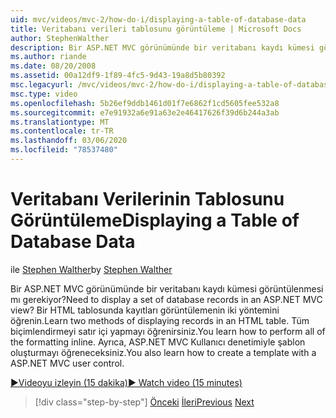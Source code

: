 ```yaml
---
uid: mvc/videos/mvc-2/how-do-i/displaying-a-table-of-database-data
title: Veritabanı verileri tablosunu görüntüleme | Microsoft Docs
author: StephenWalther
description: Bir ASP.NET MVC görünümünde bir veritabanı kaydı kümesi görüntülenmesi mı gerekiyor? Bir HTML tablosunda kayıtları görüntülemenin iki yöntemini öğrenin. Tüm t... ' i nasıl gerçekleştireceğinizi öğrenirsiniz.
ms.author: riande
ms.date: 08/20/2008
ms.assetid: 00a12df9-1f89-4fc5-9d43-19a8d5b80392
msc.legacyurl: /mvc/videos/mvc-2/how-do-i/displaying-a-table-of-database-data
msc.type: video
ms.openlocfilehash: 5b26ef9ddb1461d01f7e6862f1cd5605fee532a8
ms.sourcegitcommit: e7e91932a6e91a63e2e46417626f39d6b244a3ab
ms.translationtype: MT
ms.contentlocale: tr-TR
ms.lasthandoff: 03/06/2020
ms.locfileid: "78537480"
---
```

# <a name="displaying-a-table-of-database-data"></a><span data-ttu-id="2c383-105">Veritabanı Verilerinin Tablosunu Görüntüleme</span><span class="sxs-lookup"><span data-stu-id="2c383-105">Displaying a Table of Database Data</span></span>

<span data-ttu-id="2c383-106">ile [Stephen Walther](https://github.com/StephenWalther)</span><span class="sxs-lookup"><span data-stu-id="2c383-106">by [Stephen Walther](https://github.com/StephenWalther)</span></span>

<span data-ttu-id="2c383-107">Bir ASP.NET MVC görünümünde bir veritabanı kaydı kümesi görüntülenmesi mı gerekiyor?</span><span class="sxs-lookup"><span data-stu-id="2c383-107">Need to display a set of database records in an ASP.NET MVC view?</span></span> <span data-ttu-id="2c383-108">Bir HTML tablosunda kayıtları görüntülemenin iki yöntemini öğrenin.</span><span class="sxs-lookup"><span data-stu-id="2c383-108">Learn two methods of displaying records in an HTML table.</span></span> <span data-ttu-id="2c383-109">Tüm biçimlendirmeyi satır içi yapmayı öğrenirsiniz.</span><span class="sxs-lookup"><span data-stu-id="2c383-109">You learn how to perform all of the formatting inline.</span></span> <span data-ttu-id="2c383-110">Ayrıca, ASP.NET MVC Kullanıcı denetimiyle şablon oluşturmayı öğreneceksiniz.</span><span class="sxs-lookup"><span data-stu-id="2c383-110">You also learn how to create a template with a ASP.NET MVC user control.</span></span>

[<span data-ttu-id="2c383-111">&#9654;Videoyu izleyin (15 dakika)</span><span class="sxs-lookup"><span data-stu-id="2c383-111">&#9654; Watch video (15 minutes)</span></span>](https://channel9.msdn.com/Blogs/ASP-NET-Site-Videos/displaying-a-table-of-database-data)

> [!div class="step-by-step"]
> <span data-ttu-id="2c383-112">[Önceki](creating-model-classes-with-linq-to-sql.md)
> [İleri](what-is-aspnet-mvc-80-minute-technical-video-for-developers-building-nerddinner.md)</span><span class="sxs-lookup"><span data-stu-id="2c383-112">[Previous](creating-model-classes-with-linq-to-sql.md)
[Next](what-is-aspnet-mvc-80-minute-technical-video-for-developers-building-nerddinner.md)</span></span>
